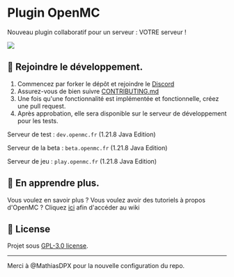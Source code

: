 # Plugin OpenMC
Nouveau plugin collaboratif pour un serveur : VOTRE serveur !

<a href="https://github.com/ServerOpenMC/PluginV2/graphs/contributors">
  <img src="https://contrib.rocks/image?repo=ServerOpenMC/PluginV2" />
</a>

## 🤝 Rejoindre le développement.
1. Commencez par forker le dépôt et rejoindre le [Discord](https://discord.gg/aywen)
2. Assurez-vous de bien suivre [CONTRIBUTING.md](https://github.com/ServerOpenMC/PluginV2/blob/master/CONTRIBUTING.md)
3. Une fois qu'une fonctionnalité est implémentée et fonctionnelle, créez une pull request.
4. Après approbation, elle sera disponible sur le serveur de développement pour les tests.

Serveur de test : `dev.openmc.fr` (1.21.8 Java Edition)

Serveur de la beta : `beta.openmc.fr` (1.21.8 Java Edition)

Serveur de jeu : `play.openmc.fr` (1.21.8 Java Edition)

## 📘 En apprendre plus.
Vous voulez en savoir plus ? Vous voulez avoir des tutoriels à propos d'OpenMC ?
Cliquez [ici](https://github.com/ServerOpenMC/PluginV2/wiki) afin d'accéder au wiki

## 📃 License
Projet sous [GPL-3.0 license](https://choosealicense.com/licenses/gpl-3.0/).

---
Merci à @MathiasDPX pour la nouvelle configuration du repo.
